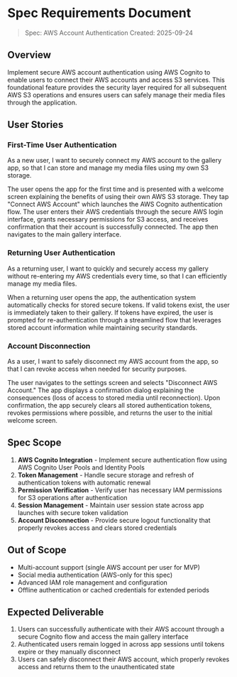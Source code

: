 # Spec Requirements Document

> Spec: AWS Account Authentication
> Created: 2025-09-24

## Overview

Implement secure AWS account authentication using AWS Cognito to enable users to connect their AWS accounts and access S3 services. This foundational feature provides the security layer required for all subsequent AWS S3 operations and ensures users can safely manage their media files through the application.

## User Stories

### First-Time User Authentication

As a new user, I want to securely connect my AWS account to the gallery app, so that I can store and manage my media files using my own S3 storage.

The user opens the app for the first time and is presented with a welcome screen explaining the benefits of using their own AWS S3 storage. They tap "Connect AWS Account" which launches the AWS Cognito authentication flow. The user enters their AWS credentials through the secure AWS login interface, grants necessary permissions for S3 access, and receives confirmation that their account is successfully connected. The app then navigates to the main gallery interface.

### Returning User Authentication

As a returning user, I want to quickly and securely access my gallery without re-entering my AWS credentials every time, so that I can efficiently manage my media files.

When a returning user opens the app, the authentication system automatically checks for stored secure tokens. If valid tokens exist, the user is immediately taken to their gallery. If tokens have expired, the user is prompted for re-authentication through a streamlined flow that leverages stored account information while maintaining security standards.

### Account Disconnection

As a user, I want to safely disconnect my AWS account from the app, so that I can revoke access when needed for security purposes.

The user navigates to the settings screen and selects "Disconnect AWS Account." The app displays a confirmation dialog explaining the consequences (loss of access to stored media until reconnection). Upon confirmation, the app securely clears all stored authentication tokens, revokes permissions where possible, and returns the user to the initial welcome screen.

## Spec Scope

1. **AWS Cognito Integration** - Implement secure authentication flow using AWS Cognito User Pools and Identity Pools
2. **Token Management** - Handle secure storage and refresh of authentication tokens with automatic renewal
3. **Permission Verification** - Verify user has necessary IAM permissions for S3 operations after authentication
4. **Session Management** - Maintain user session state across app launches with secure token validation
5. **Account Disconnection** - Provide secure logout functionality that properly revokes access and clears stored credentials

## Out of Scope

- Multi-account support (single AWS account per user for MVP)
- Social media authentication (AWS-only for this spec)
- Advanced IAM role management and configuration
- Offline authentication or cached credentials for extended periods

## Expected Deliverable

1. Users can successfully authenticate with their AWS account through a secure Cognito flow and access the main gallery interface
2. Authenticated users remain logged in across app sessions until tokens expire or they manually disconnect
3. Users can safely disconnect their AWS account, which properly revokes access and returns them to the unauthenticated state
